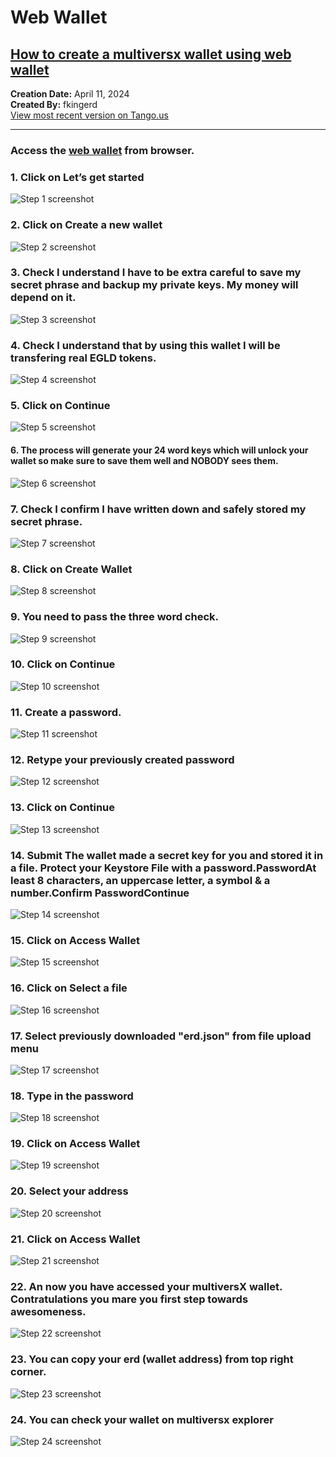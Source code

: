 # Web Wallet

## [How to create a multiversx wallet using web wallet](https://app.tango.us/app/workflow/d6a054a6-fe3d-480e-b209-900b336fe298?utm\_source=markdown\&utm\_medium=markdown\&utm\_campaign=workflow%20export%20links)

**Creation Date:** April 11, 2024\
**Created By:** fkingerd\
[View most recent version on Tango.us](https://app.tango.us/app/workflow/d6a054a6-fe3d-480e-b209-900b336fe298?utm\_source=markdown\&utm\_medium=markdown\&utm\_campaign=workflow%20export%20links)

***

### Access the [web wallet](https://wallet.multiversx.com/) from browser.

### 1. Click on Let’s get started

![Step 1 screenshot](https://images.tango.us/workflows/d6a054a6-fe3d-480e-b209-900b336fe298/steps/03b9cc69-dd43-4060-9513-735638e77e25/661ce2ef-afdb-40a7-b795-106bd8695b1b.png?crop=focalpoint\&fit=crop\&fp-x=0.4949\&fp-y=0.8675\&fp-z=2.1347\&w=1200\&border=2%2CF4F2F7\&border-radius=8%2C8%2C8%2C8\&border-radius-inner=8%2C8%2C8%2C8\&blend-align=bottom\&blend-mode=normal\&blend-x=0\&blend-w=1200\&blend64=aHR0cHM6Ly9pbWFnZXMudGFuZ28udXMvc3RhdGljL21hZGUtd2l0aC10YW5nby13YXRlcm1hcmstdjIucG5n\&mark-x=384\&mark-y=522\&m64=aHR0cHM6Ly9pbWFnZXMudGFuZ28udXMvc3RhdGljL2JsYW5rLnBuZz9tYXNrPWNvcm5lcnMmYm9yZGVyPTYlMkNGRjc0NDImdz00MzEmaD0xMzYmZml0PWNyb3AmY29ybmVyLXJhZGl1cz0xMA%3D%3D)

### 2. Click on Create a new wallet

![Step 2 screenshot](https://images.tango.us/workflows/d6a054a6-fe3d-480e-b209-900b336fe298/steps/dbf08713-3a99-428d-9464-15c676c0183b/95e204b9-695d-4566-a7ef-d5433544edf8.png?crop=focalpoint\&fit=crop\&fp-x=0.1635\&fp-y=0.4462\&fp-z=2.0092\&w=1200\&border=2%2CF4F2F7\&border-radius=8%2C8%2C8%2C8\&border-radius-inner=8%2C8%2C8%2C8\&blend-align=bottom\&blend-mode=normal\&blend-x=0\&blend-w=1200\&blend64=aHR0cHM6Ly9pbWFnZXMudGFuZ28udXMvc3RhdGljL21hZGUtd2l0aC10YW5nby13YXRlcm1hcmstdjIucG5n\&mark-x=156\&mark-y=347\&m64=aHR0cHM6Ly9pbWFnZXMudGFuZ28udXMvc3RhdGljL2JsYW5rLnBuZz9tYXNrPWNvcm5lcnMmYm9yZGVyPTYlMkNGRjc0NDImdz00NzcmaD0xMjgmZml0PWNyb3AmY29ybmVyLXJhZGl1cz0xMA%3D%3D)

### 3. Check I understand I have to be extra careful to save my secret phrase and backup my private keys. My money will depend on it.

![Step 3 screenshot](https://images.tango.us/workflows/d6a054a6-fe3d-480e-b209-900b336fe298/steps/0f404459-0481-42f6-bc92-50ee6651fe7d/83eb80aa-094c-4dfa-a5ba-3c826c6072c0.png?crop=focalpoint\&fit=crop\&fp-x=0.1932\&fp-y=0.5283\&fp-z=3.0007\&w=1200\&border=2%2CF4F2F7\&border-radius=8%2C8%2C8%2C8\&border-radius-inner=8%2C8%2C8%2C8\&blend-align=bottom\&blend-mode=normal\&blend-x=0\&blend-w=1200\&blend64=aHR0cHM6Ly9pbWFnZXMudGFuZ28udXMvc3RhdGljL21hZGUtd2l0aC10YW5nby13YXRlcm1hcmstdjIucG5n\&mark-x=559\&mark-y=370\&m64=aHR0cHM6Ly9pbWFnZXMudGFuZ28udXMvc3RhdGljL2JsYW5rLnBuZz9tYXNrPWNvcm5lcnMmYm9yZGVyPTYlMkNGRjc0NDImdz04MiZoPTgyJmZpdD1jcm9wJmNvcm5lci1yYWRpdXM9MTA%3D)

### 4. Check I understand that by using this wallet I will be transfering real EGLD tokens.

![Step 4 screenshot](https://images.tango.us/workflows/d6a054a6-fe3d-480e-b209-900b336fe298/steps/4faafbf2-f7d8-47ba-bbbb-8ad78ed27252/b515a8bf-eabe-4d42-bd4f-fb78fbf8d87d.png?crop=focalpoint\&fit=crop\&fp-x=0.2559\&fp-y=0.6086\&fp-z=3.0007\&w=1200\&border=2%2CF4F2F7\&border-radius=8%2C8%2C8%2C8\&border-radius-inner=8%2C8%2C8%2C8\&blend-align=bottom\&blend-mode=normal\&blend-x=0\&blend-w=1200\&blend64=aHR0cHM6Ly9pbWFnZXMudGFuZ28udXMvc3RhdGljL21hZGUtd2l0aC10YW5nby13YXRlcm1hcmstdjIucG5n\&mark-x=559\&mark-y=370\&m64=aHR0cHM6Ly9pbWFnZXMudGFuZ28udXMvc3RhdGljL2JsYW5rLnBuZz9tYXNrPWNvcm5lcnMmYm9yZGVyPTYlMkNGRjc0NDImdz04MiZoPTgyJmZpdD1jcm9wJmNvcm5lci1yYWRpdXM9MTA%3D)

### 5. Click on Continue

![Step 5 screenshot](https://images.tango.us/workflows/d6a054a6-fe3d-480e-b209-900b336fe298/steps/d24cfb60-086b-4667-9b3a-d49110e20220/943df271-f655-4520-a56b-a79cd149acc1.png?crop=focalpoint\&fit=crop\&fp-x=0.4943\&fp-y=0.8010\&fp-z=2.3931\&w=1200\&border=2%2CF4F2F7\&border-radius=8%2C8%2C8%2C8\&border-radius-inner=8%2C8%2C8%2C8\&blend-align=bottom\&blend-mode=normal\&blend-x=0\&blend-w=1200\&blend64=aHR0cHM6Ly9pbWFnZXMudGFuZ28udXMvc3RhdGljL21hZGUtd2l0aC10YW5nby13YXRlcm1hcmstdjIucG5n\&mark-x=431\&mark-y=355\&m64=aHR0cHM6Ly9pbWFnZXMudGFuZ28udXMvc3RhdGljL2JsYW5rLnBuZz9tYXNrPWNvcm5lcnMmYm9yZGVyPTYlMkNGRjc0NDImdz0zMzgmaD0xNTMmZml0PWNyb3AmY29ybmVyLXJhZGl1cz0xMA%3D%3D)

#### 6. The process will generate your 24 word keys which will unlock your wallet so make sure to save them well and NOBODY sees them.

![Step 6 screenshot](https://images.tango.us/workflows/d6a054a6-fe3d-480e-b209-900b336fe298/steps/b6b663b6-52f5-4a5c-8613-61769afb407b/951cca85-e8f2-423f-9d45-4ec662b2d915.png?crop=focalpoint\&fit=crop\&fp-x=0.7778\&fp-y=0.6516\&fp-z=3.0258\&w=1200\&border=2%2CF4F2F7\&border-radius=8%2C8%2C8%2C8\&border-radius-inner=8%2C8%2C8%2C8\&blend-align=bottom\&blend-mode=normal\&blend-x=0\&blend-w=1200\&blend64=aHR0cHM6Ly9pbWFnZXMudGFuZ28udXMvc3RhdGljL21hZGUtd2l0aC10YW5nby13YXRlcm1hcmstdjIucG5n\&mark-x=562\&mark-y=374\&m64=aHR0cHM6Ly9pbWFnZXMudGFuZ28udXMvc3RhdGljL2JsYW5rLnBuZz9tYXNrPWNvcm5lcnMmYm9yZGVyPTYlMkNGRjc0NDImdz03NiZoPTc2JmZpdD1jcm9wJmNvcm5lci1yYWRpdXM9MTA%3D)

### 7. Check I confirm I have written down and safely stored my secret phrase.

![Step 7 screenshot](https://images.tango.us/workflows/d6a054a6-fe3d-480e-b209-900b336fe298/steps/85a458dd-d547-4b93-bc64-08baa7daf4e7/6e08a956-1e5a-4a85-afa3-9c12ead5724f.png?crop=focalpoint\&fit=crop\&fp-x=0.2852\&fp-y=0.7445\&fp-z=3.0978\&w=1200\&border=2%2CF4F2F7\&border-radius=8%2C8%2C8%2C8\&border-radius-inner=8%2C8%2C8%2C8\&blend-align=bottom\&blend-mode=normal\&blend-x=0\&blend-w=1200\&blend64=aHR0cHM6Ly9pbWFnZXMudGFuZ28udXMvc3RhdGljL21hZGUtd2l0aC10YW5nby13YXRlcm1hcmstdjIucG5n\&mark-x=558\&mark-y=369\&m64=aHR0cHM6Ly9pbWFnZXMudGFuZ28udXMvc3RhdGljL2JsYW5rLnBuZz9tYXNrPWNvcm5lcnMmYm9yZGVyPTYlMkNGRjc0NDImdz04NSZoPTg1JmZpdD1jcm9wJmNvcm5lci1yYWRpdXM9MTA%3D)

### 8. Click on Create Wallet

![Step 8 screenshot](https://images.tango.us/workflows/d6a054a6-fe3d-480e-b209-900b336fe298/steps/6c8f4fc2-a580-49e8-8d60-61b7af702a96/a80819d8-1f2a-4b4f-9848-059c1d02bb82.png?crop=focalpoint\&fit=crop\&fp-x=0.4941\&fp-y=0.8675\&fp-z=2.2250\&w=1200\&border=2%2CF4F2F7\&border-radius=8%2C8%2C8%2C8\&border-radius-inner=8%2C8%2C8%2C8\&blend-align=bottom\&blend-mode=normal\&blend-x=0\&blend-w=1200\&blend64=aHR0cHM6Ly9pbWFnZXMudGFuZ28udXMvc3RhdGljL21hZGUtd2l0aC10YW5nby13YXRlcm1hcmstdjIucG5n\&mark-x=401\&mark-y=509\&m64=aHR0cHM6Ly9pbWFnZXMudGFuZ28udXMvc3RhdGljL2JsYW5rLnBuZz9tYXNrPWNvcm5lcnMmYm9yZGVyPTYlMkNGRjc0NDImdz0zOTkmaD0xNDImZml0PWNyb3AmY29ybmVyLXJhZGl1cz0xMA%3D%3D)

### 9. You need to pass the three word check.

![Step 9 screenshot](https://images.tango.us/workflows/d6a054a6-fe3d-480e-b209-900b336fe298/steps/4236e56e-43ae-4f1e-9a00-ed966d8e6e32/f36e743e-2b39-43f6-b5c3-9b5c469a2ade.png?crop=focalpoint\&fit=crop\&fp-x=0.4715\&fp-y=0.6910\&fp-z=1.2148\&w=1200\&border=2%2CF4F2F7\&border-radius=8%2C8%2C8%2C8\&border-radius-inner=8%2C8%2C8%2C8\&blend-align=bottom\&blend-mode=normal\&blend-x=0\&blend-w=1200\&blend64=aHR0cHM6Ly9pbWFnZXMudGFuZ28udXMvc3RhdGljL21hZGUtd2l0aC10YW5nby13YXRlcm1hcmstdjIucG5n\&mark-x=170\&mark-y=480\&m64=aHR0cHM6Ly9pbWFnZXMudGFuZ28udXMvc3RhdGljL2JsYW5rLnBuZz9tYXNrPWNvcm5lcnMmYm9yZGVyPTYlMkNGRjc0NDImdz04NTkmaD02OCZmaXQ9Y3JvcCZjb3JuZXItcmFkaXVzPTEw)

### 10. Click on Continue

![Step 10 screenshot](https://images.tango.us/workflows/d6a054a6-fe3d-480e-b209-900b336fe298/steps/969eb135-7a9f-42b0-9960-39dad05cd1d8/219ae726-eae0-4b05-bbdc-56c33fb1d7eb.png?crop=focalpoint\&fit=crop\&fp-x=0.4886\&fp-y=0.8093\&fp-z=2.3931\&w=1200\&border=2%2CF4F2F7\&border-radius=8%2C8%2C8%2C8\&border-radius-inner=8%2C8%2C8%2C8\&blend-align=bottom\&blend-mode=normal\&blend-x=0\&blend-w=1200\&blend64=aHR0cHM6Ly9pbWFnZXMudGFuZ28udXMvc3RhdGljL21hZGUtd2l0aC10YW5nby13YXRlcm1hcmstdjIucG5n\&mark-x=431\&mark-y=371\&m64=aHR0cHM6Ly9pbWFnZXMudGFuZ28udXMvc3RhdGljL2JsYW5rLnBuZz9tYXNrPWNvcm5lcnMmYm9yZGVyPTYlMkNGRjc0NDImdz0zMzgmaD0xNTMmZml0PWNyb3AmY29ybmVyLXJhZGl1cz0xMA%3D%3D)

### 11. Create a password.

![Step 11 screenshot](https://images.tango.us/workflows/d6a054a6-fe3d-480e-b209-900b336fe298/steps/8bad1fa7-546d-4bfd-aba1-6459431edc8c/c5fcf023-94cb-412e-8a0d-1e197fba14bd.png?crop=focalpoint\&fit=crop\&fp-x=0.4945\&fp-y=0.5324\&fp-z=1.2221\&w=1200\&border=2%2CF4F2F7\&border-radius=8%2C8%2C8%2C8\&border-radius-inner=8%2C8%2C8%2C8\&blend-align=bottom\&blend-mode=normal\&blend-x=0\&blend-w=1200\&blend64=aHR0cHM6Ly9pbWFnZXMudGFuZ28udXMvc3RhdGljL21hZGUtd2l0aC10YW5nby13YXRlcm1hcmstdjIucG5n\&mark-x=141\&mark-y=377\&m64=aHR0cHM6Ly9pbWFnZXMudGFuZ28udXMvc3RhdGljL2JsYW5rLnBuZz9tYXNrPWNvcm5lcnMmYm9yZGVyPTYlMkNGRjc0NDImdz05MTcmaD03MCZmaXQ9Y3JvcCZjb3JuZXItcmFkaXVzPTEw)

### 12. Retype your previously created password

![Step 12 screenshot](https://images.tango.us/workflows/d6a054a6-fe3d-480e-b209-900b336fe298/steps/6c2c0a67-6b9c-48a7-a5a2-c698c269dd1c/f646ec6b-e28d-49a5-901a-fc2dff18f23a.png?crop=focalpoint\&fit=crop\&fp-x=0.4945\&fp-y=0.6655\&fp-z=1.2221\&w=1200\&border=2%2CF4F2F7\&border-radius=8%2C8%2C8%2C8\&border-radius-inner=8%2C8%2C8%2C8\&blend-align=bottom\&blend-mode=normal\&blend-x=0\&blend-w=1200\&blend64=aHR0cHM6Ly9pbWFnZXMudGFuZ28udXMvc3RhdGljL21hZGUtd2l0aC10YW5nby13YXRlcm1hcmstdjIucG5n\&mark-x=141\&mark-y=452\&m64=aHR0cHM6Ly9pbWFnZXMudGFuZ28udXMvc3RhdGljL2JsYW5rLnBuZz9tYXNrPWNvcm5lcnMmYm9yZGVyPTYlMkNGRjc0NDImdz05MTcmaD03MCZmaXQ9Y3JvcCZjb3JuZXItcmFkaXVzPTEw)

### 13. Click on Continue

![Step 13 screenshot](https://images.tango.us/workflows/d6a054a6-fe3d-480e-b209-900b336fe298/steps/80c0c294-aca0-4894-bec9-3cedbc679861/ed4344a3-c05d-48b4-894a-a477b06224e8.png?crop=focalpoint\&fit=crop\&fp-x=0.4943\&fp-y=0.8675\&fp-z=2.3931\&w=1200\&border=2%2CF4F2F7\&border-radius=8%2C8%2C8%2C8\&border-radius-inner=8%2C8%2C8%2C8\&blend-align=bottom\&blend-mode=normal\&blend-x=0\&blend-w=1200\&blend64=aHR0cHM6Ly9pbWFnZXMudGFuZ28udXMvc3RhdGljL21hZGUtd2l0aC10YW5nby13YXRlcm1hcmstdjIucG5n\&mark-x=431\&mark-y=486\&m64=aHR0cHM6Ly9pbWFnZXMudGFuZ28udXMvc3RhdGljL2JsYW5rLnBuZz9tYXNrPWNvcm5lcnMmYm9yZGVyPTYlMkNGRjc0NDImdz0zMzgmaD0xNTMmZml0PWNyb3AmY29ybmVyLXJhZGl1cz0xMA%3D%3D)

### 14. Submit The wallet made a secret key for you and stored it in a file. Protect your Keystore File with a password.PasswordAt least 8 characters, an uppercase letter, a symbol & a number.Confirm PasswordContinue

![Step 14 screenshot](https://images.tango.us/workflows/d6a054a6-fe3d-480e-b209-900b336fe298/steps/94e60042-295c-453f-bcfe-7801f0d6e2b2/4d913590-5ff5-4f8a-b10b-4cac72f20c72.png?crop=focalpoint\&fit=crop\&w=1200\&border=2%2CF4F2F7\&border-radius=8%2C8%2C8%2C8\&border-radius-inner=8%2C8%2C8%2C8\&blend-align=bottom\&blend-mode=normal\&blend-x=0\&blend-w=1200\&blend64=aHR0cHM6Ly9pbWFnZXMudGFuZ28udXMvc3RhdGljL21hZGUtd2l0aC10YW5nby13YXRlcm1hcmstdjIucG5n)

### 15. Click on Access Wallet

![Step 15 screenshot](https://images.tango.us/workflows/d6a054a6-fe3d-480e-b209-900b336fe298/steps/d0e58372-164c-4c3b-98b6-26199c31ba94/68870556-8222-4a10-bc48-db1934c97f13.png?crop=focalpoint\&fit=crop\&fp-x=0.4939\&fp-y=0.7761\&fp-z=2.2157\&w=1200\&border=2%2CF4F2F7\&border-radius=8%2C8%2C8%2C8\&border-radius-inner=8%2C8%2C8%2C8\&blend-align=bottom\&blend-mode=normal\&blend-x=0\&blend-w=1200\&blend64=aHR0cHM6Ly9pbWFnZXMudGFuZ28udXMvc3RhdGljL21hZGUtd2l0aC10YW5nby13YXRlcm1hcmstdjIucG5n\&mark-x=399\&mark-y=344\&m64=aHR0cHM6Ly9pbWFnZXMudGFuZ28udXMvc3RhdGljL2JsYW5rLnBuZz9tYXNrPWNvcm5lcnMmYm9yZGVyPTYlMkNGRjc0NDImdz00MDImaD0xNDImZml0PWNyb3AmY29ybmVyLXJhZGl1cz0xMA%3D%3D)

### 16. Click on Select a file

![Step 16 screenshot](https://images.tango.us/workflows/d6a054a6-fe3d-480e-b209-900b336fe298/steps/5db17f39-053d-450f-880b-5c372a8c5f9b/ae3005c6-32f8-4670-a978-e9eaf896c2c1.png?crop=focalpoint\&fit=crop\&fp-x=0.4882\&fp-y=0.5820\&fp-z=2.3758\&w=1200\&border=2%2CF4F2F7\&border-radius=8%2C8%2C8%2C8\&border-radius-inner=8%2C8%2C8%2C8\&blend-align=bottom\&blend-mode=normal\&blend-x=0\&blend-w=1200\&blend64=aHR0cHM6Ly9pbWFnZXMudGFuZ28udXMvc3RhdGljL21hZGUtd2l0aC10YW5nby13YXRlcm1hcmstdjIucG5n\&mark-x=428\&mark-y=379\&m64=aHR0cHM6Ly9pbWFnZXMudGFuZ28udXMvc3RhdGljL2JsYW5rLnBuZz9tYXNrPWNvcm5lcnMmYm9yZGVyPTYlMkNGRjc0NDImdz0zNDUmaD02NSZmaXQ9Y3JvcCZjb3JuZXItcmFkaXVzPTEw)

### 17. Select previously downloaded "erd.json" from file upload menu

![Step 17 screenshot](https://images.tango.us/workflows/d6a054a6-fe3d-480e-b209-900b336fe298/steps/3158e960-f249-4519-996c-7adfdf5e6070/2f6dc2df-31f1-4848-a96d-e44dca1126ea.png?crop=focalpoint\&fit=crop\&w=1200\&border=2%2CF4F2F7\&border-radius=8%2C8%2C8%2C8\&border-radius-inner=8%2C8%2C8%2C8\&blend-align=bottom\&blend-mode=normal\&blend-x=0\&blend-w=1200\&blend64=aHR0cHM6Ly9pbWFnZXMudGFuZ28udXMvc3RhdGljL21hZGUtd2l0aC10YW5nby13YXRlcm1hcmstdjIucG5n)

### 18. Type in the password

![Step 18 screenshot](https://images.tango.us/workflows/d6a054a6-fe3d-480e-b209-900b336fe298/steps/a7d49172-9f62-4a8b-b161-7dbaf4b943ae/858a84e0-db7b-4f0a-b1ec-2e15157a2981.png?crop=focalpoint\&fit=crop\&fp-x=0.4888\&fp-y=0.8052\&fp-z=1.2137\&w=1200\&border=2%2CF4F2F7\&border-radius=8%2C8%2C8%2C8\&border-radius-inner=8%2C8%2C8%2C8\&blend-align=bottom\&blend-mode=normal\&blend-x=0\&blend-w=1200\&blend64=aHR0cHM6Ly9pbWFnZXMudGFuZ28udXMvc3RhdGljL21hZGUtd2l0aC10YW5nby13YXRlcm1hcmstdjIucG5n\&mark-x=145\&mark-y=594\&m64=aHR0cHM6Ly9pbWFnZXMudGFuZ28udXMvc3RhdGljL2JsYW5rLnBuZz9tYXNrPWNvcm5lcnMmYm9yZGVyPTYlMkNGRjc0NDImdz05MTEmaD02OSZmaXQ9Y3JvcCZjb3JuZXItcmFkaXVzPTEw)

### 19. Click on Access Wallet

![Step 19 screenshot](https://images.tango.us/workflows/d6a054a6-fe3d-480e-b209-900b336fe298/steps/4d5e6393-154b-4f98-a09e-bd934aee3b9f/d942bd28-2465-4d70-9b3d-7f21d2b99dd4.png?crop=focalpoint\&fit=crop\&fp-x=0.4882\&fp-y=0.9229\&fp-z=2.2157\&w=1200\&border=2%2CF4F2F7\&border-radius=8%2C8%2C8%2C8\&border-radius-inner=8%2C8%2C8%2C8\&blend-align=bottom\&blend-mode=normal\&blend-x=0\&blend-w=1200\&blend64=aHR0cHM6Ly9pbWFnZXMudGFuZ28udXMvc3RhdGljL21hZGUtd2l0aC10YW5nby13YXRlcm1hcmstdjIucG5n\&mark-x=399\&mark-y=612\&m64=aHR0cHM6Ly9pbWFnZXMudGFuZ28udXMvc3RhdGljL2JsYW5rLnBuZz9tYXNrPWNvcm5lcnMmYm9yZGVyPTYlMkNGRjc0NDImdz00MDImaD0xNDImZml0PWNyb3AmY29ybmVyLXJhZGl1cz0xMA%3D%3D)

### 20. Select your address

![Step 20 screenshot](https://images.tango.us/workflows/d6a054a6-fe3d-480e-b209-900b336fe298/steps/7b4c4df4-44db-4084-aac6-346c0f3fea1b/6927e03a-cca7-4dce-9561-aaabc80c3f63.png?crop=focalpoint\&fit=crop\&fp-x=0.2008\&fp-y=0.3453\&fp-z=3.0514\&w=1200\&border=2%2CF4F2F7\&border-radius=8%2C8%2C8%2C8\&border-radius-inner=8%2C8%2C8%2C8\&blend-align=bottom\&blend-mode=normal\&blend-x=0\&blend-w=1200\&blend64=aHR0cHM6Ly9pbWFnZXMudGFuZ28udXMvc3RhdGljL21hZGUtd2l0aC10YW5nby13YXRlcm1hcmstdjIucG5n\&mark-x=565\&mark-y=377\&m64=aHR0cHM6Ly9pbWFnZXMudGFuZ28udXMvc3RhdGljL2JsYW5rLnBuZz9tYXNrPWNvcm5lcnMmYm9yZGVyPTYlMkNGRjc0NDImdz03MCZoPTcwJmZpdD1jcm9wJmNvcm5lci1yYWRpdXM9MTA%3D)

### 21. Click on Access Wallet

![Step 21 screenshot](https://images.tango.us/workflows/d6a054a6-fe3d-480e-b209-900b336fe298/steps/dbe4d320-4be1-4c08-89c8-c535c32d3c18/ddcaf608-6833-4d97-beca-7ee7428434d7.png?crop=focalpoint\&fit=crop\&fp-x=0.4894\&fp-y=0.8844\&fp-z=2.2536\&w=1200\&border=2%2CF4F2F7\&border-radius=8%2C8%2C8%2C8\&border-radius-inner=8%2C8%2C8%2C8\&blend-align=bottom\&blend-mode=normal\&blend-x=0\&blend-w=1200\&blend64=aHR0cHM6Ly9pbWFnZXMudGFuZ28udXMvc3RhdGljL21hZGUtd2l0aC10YW5nby13YXRlcm1hcmstdjIucG5n\&mark-x=406\&mark-y=544\&m64=aHR0cHM6Ly9pbWFnZXMudGFuZ28udXMvc3RhdGljL2JsYW5rLnBuZz9tYXNrPWNvcm5lcnMmYm9yZGVyPTYlMkNGRjc0NDImdz0zODkmaD0xMjkmZml0PWNyb3AmY29ybmVyLXJhZGl1cz0xMA%3D%3D)

### 22. An now you have accessed your multiversX wallet. Contratulations you mare you first step towards awesomeness.

![Step 22 screenshot](https://images.tango.us/workflows/d6a054a6-fe3d-480e-b209-900b336fe298/steps/86aebd0d-316a-4b6c-9ce3-c26d6430defa/aa928caa-f9f0-4c1f-9f6f-d1bdc77551ce.png?crop=focalpoint\&fit=crop\&fp-x=0.5513\&fp-y=0.3645\&fp-z=1.2406\&w=1200\&border=2%2CF4F2F7\&border-radius=8%2C8%2C8%2C8\&border-radius-inner=8%2C8%2C8%2C8\&blend-align=bottom\&blend-mode=normal\&blend-x=0\&blend-w=1200\&blend64=aHR0cHM6Ly9pbWFnZXMudGFuZ28udXMvc3RhdGljL21hZGUtd2l0aC10YW5nby13YXRlcm1hcmstdjIucG5n\&mark-x=68\&mark-y=119\&m64=aHR0cHM6Ly9pbWFnZXMudGFuZ28udXMvc3RhdGljL2JsYW5rLnBuZz9tYXNrPWNvcm5lcnMmYm9yZGVyPTYlMkNGRjc0NDImdz0xMDY0Jmg9NTA3JmZpdD1jcm9wJmNvcm5lci1yYWRpdXM9MTA%3D)

### 23. You can copy your erd (wallet address) from top right corner.

![Step 23 screenshot](https://images.tango.us/workflows/d6a054a6-fe3d-480e-b209-900b336fe298/steps/60e590f7-acfc-4abe-bfad-8bbbf536eef9/6fdf7a29-5e76-4ef8-b1f6-f0904e5b6137.png?crop=focalpoint\&fit=crop\&fp-x=0.8973\&fp-y=0.0554\&fp-z=3.0007\&w=1200\&border=2%2CF4F2F7\&border-radius=8%2C8%2C8%2C8\&border-radius-inner=8%2C8%2C8%2C8\&blend-align=bottom\&blend-mode=normal\&blend-x=0\&blend-w=1200\&blend64=aHR0cHM6Ly9pbWFnZXMudGFuZ28udXMvc3RhdGljL21hZGUtd2l0aC10YW5nby13YXRlcm1hcmstdjIucG5n\&mark-x=789\&mark-y=96\&m64=aHR0cHM6Ly9pbWFnZXMudGFuZ28udXMvc3RhdGljL2JsYW5rLnBuZz9tYXNrPWNvcm5lcnMmYm9yZGVyPTYlMkNGRjc0NDImdz04MiZoPTgyJmZpdD1jcm9wJmNvcm5lci1yYWRpdXM9MTA%3D)

### 24. You can check your wallet on multiversx explorer

![Step 24 screenshot](https://images.tango.us/workflows/d6a054a6-fe3d-480e-b209-900b336fe298/steps/e167353c-1cd0-4e82-b0ae-f9cc3275e597/dacffada-2f64-4bf9-a0b2-fbb3d10a5396.png?crop=focalpoint\&fit=crop\&fp-x=0.9240\&fp-y=0.0554\&fp-z=3.0007\&w=1200\&border=2%2CF4F2F7\&border-radius=8%2C8%2C8%2C8\&border-radius-inner=8%2C8%2C8%2C8\&blend-align=bottom\&blend-mode=normal\&blend-x=0\&blend-w=1200\&blend64=aHR0cHM6Ly9pbWFnZXMudGFuZ28udXMvc3RhdGljL21hZGUtd2l0aC10YW5nby13YXRlcm1hcmstdjIucG5n\&mark-x=885\&mark-y=96\&m64=aHR0cHM6Ly9pbWFnZXMudGFuZ28udXMvc3RhdGljL2JsYW5rLnBuZz9tYXNrPWNvcm5lcnMmYm9yZGVyPTYlMkNGRjc0NDImdz04MiZoPTgyJmZpdD1jcm9wJmNvcm5lci1yYWRpdXM9MTA%3D)
